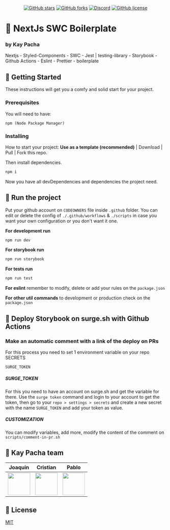 <div align="center">

[![GitHub stars](https://img.shields.io/github/stars/kaypacha/next-boilerplate?color=%23ffcc5c&style=for-the-badge)](https://github.com/kaypacha/next-boilerplate/stargazers) 
[![GitHub forks](https://img.shields.io/github/forks/kaypacha/next-boilerplate?color=%2396ceb4&style=for-the-badge)](https://github.com/kaypacha/next-boilerplate/network) 
[![Discord](https://img.shields.io/badge/chat-discord-77aaff?style=for-the-badge)](https://discord.gg/Evh8Dvd) 
[![GitHub license](https://img.shields.io/github/license/kaypacha/next-boilerplate?color=%23ff6f69&style=for-the-badge)](https://github.com/kaypacha/next-boilerplate/blob/master/LICENSE)

</div>

# :notebook: NextJs SWC Boilerplate
### by Kay Pacha

Nextjs - Styled-Components - SWC - Jest | testing-library - Storybook - Github Actions - Eslint - Prettier -  boilerplate

## :tada: Getting Started

These instructions will get you a comfy and solid start for your project.

### Prerequisites

You will need to have:

```
npm (Node Package Manager)
```

### Installing

How to start your project:
**Use as a template (recommended)** | Download | Pull | Fork this repo.

Then install dependencies.

```bash
npm i
```

Now you have all devDependencies and dependencies the project need.

## :running: Run the project

Put your github account on ```CODEOWNERS``` file inside ```.github``` folder.
You can edit or delete the config of ```./.github/workflows``` & ```./scripts``` in case you want your own configuration or you don't want it one.

**For development run** 

```bash
npm run dev
```

**For storybook run** 

```bash
npm run storybook
```

**For tests run** 

```bash
npm run test
```

**For eslint** remember to modify, delete or add your rules on the ```package.json```

**For other util commands** to development or production check on the ```package.json```

## :nail_care: Deploy Storybook on surge.sh with Github Actions
### Make an automatic comment with a link of the deploy on PRs

For this process you need to set 1 environment variable on your repo SECRETS

```bash
SURGE_TOKEN
```
##### SURGE_TOKEN
For this you need to have an account on surge.sh and get the variable for there.
Use the ```surge token``` command and login to your account to get the token, then go to your ```repo > settings > secrets``` and create a new secret with the name ```SURGE_TOKEN``` and add your token as value.

##### CUSTOMIZATION
You can modify variables, add more, modify the content of the comment on ```scripts/comment-in-pr.sh```

## :rat: Kay Pacha team

Joaquin | Cristian | Pablo |
------------ | ----------- | ------------ |
[<img src="https://avatars0.githubusercontent.com/u/19353687?s=400&v=4" width="70" height="70" />](https://github.com/ByeBye-Sama) | [<img src="https://avatars0.githubusercontent.com/u/8507974?s=400&v=4" width="70" height="70" />](https://github.com/cristianbgp) | [<img src="https://github.githubassets.com/images/modules/logos_page/GitHub-Mark.png" width="70" height="70" />](https://github.com/pablotamariz) |

## :bookmark_tabs: License

[MIT](https://github.com/kaypacha/next-boilerplate/blob/master/LICENSE)
